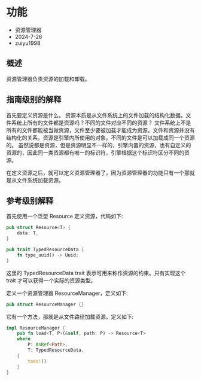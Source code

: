 # 功能

- 资源管理器
- 2024-7-26
- zuiyu1998

## 概述

资源管理器负责资源的加载和卸载。

## 指南级别的解释

首先要定义资源是什么。
资源本质是从文件系统上的文件加载的结构化数据。文件系统上所有的文件都是资源吗？不同的文件对应不同的资源？
文件系统上不是所有的文件都能被当做资源，文件至少要被加载才能成为资源。文件和资源并没有结构化的关系。资源是引擎内所使用的对象。不同的文件是可以加载成同一个资源的。
虽然说都是资源，但是资源明显不一样的，引擎内置的资源，也有自定义的资源的，因此同一类资源都有唯一的标识符，引擎根据这个标识符区分不同的资源。

在定义资源之后，就可以定义资源管理器了，因为资源管理器的功能只有一个那就是从文件系统加载资源。

## 参考级别解释

首先使用一个泛型 Resource 定义资源，代码如下:

```rust
pub struct Resource<T> {
    data: T,
}

pub trait TypedResourceData {
    fn type_uuid() -> Uuid;
}

```

这里的 TypedResourceData trait 表示可用来称作资源的约束。只有实现这个 trait 才可以获得一个实际的资源类型。

定义一个资源管理器 ResourceManager，定义如下:

```rust
pub struct ResourceManager {}

```

它有一个方法，那就是从文件路径加载资源。定义如下:

```rust
impl ResourceManager {
    pub fn load<T, P>(&self, path: P) -> Resource<T>
    where
        P: AsRef<Path>,
        T: TypedResourceData,
    {
        todo!()
    }
}
```
